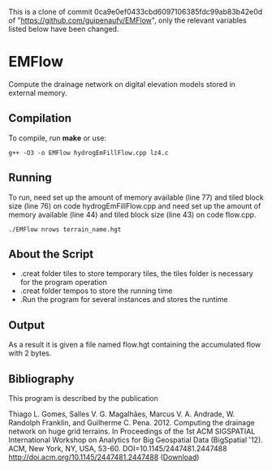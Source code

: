 This is a clone of commit 0ca9e0ef0433cbd6097106385fdc99ab83b42e0d of
"https://github.com/guipenaufv/EMFlow", only the relevant variables listed below
have been changed.



EMFlow
======
Compute the drainage network on digital elevation models stored in external memory.

Compilation
-----------
To compile, run **make** or use:

    g++ -O3 -o EMFlow hydrogEmFillFlow.cpp lz4.c

Running
-------
To run, need set up the amount of memory available (line 77) and tiled block size (line 76) on code hydrogEmFillFlow.cpp and need set up the amount of memory available (line 44) and tiled block size (line 43) on code flow.cpp.

    ./EMFlow nrows terrain_name.hgt

About the Script
----------------
* .creat folder tiles to store temporary tiles, the tiles folder is necessary for the program operation
* .creat folder tempos to store the running time
* .Run the program for several instances and stores the runtime

Output
------
As a result it is given a file named flow.hgt containing the accumulated flow with 2 bytes.

Bibliography
------------
This program is described by the publication

Thiago L. Gomes, Salles V. G. Magalhães, Marcus V. A. Andrade, W. Randolph Franklin, and Guilherme C. Pena. 2012. Computing the drainage network on huge grid terrains. In Proceedings of the 1st ACM SIGSPATIAL International Workshop on Analytics for Big Geospatial Data (BigSpatial '12). ACM, New York, NY, USA, 53-60. DOI=10.1145/2447481.2447488 http://doi.acm.org/10.1145/2447481.2447488 ([Download](http://dx.doi.org/10.1145/2447481.2447488))
